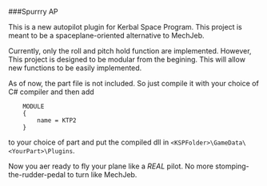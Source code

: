 ###Spurrry AP

This is a new autopilot plugin for Kerbal Space Program. This project is meant to be a spaceplane-oriented alternative to MechJeb. 

Currently, only the roll and pitch hold function are implemented. However, This project is designed to be modular from the begining. This will allow new functions to be easily implemented.

As of now, the part file is not included. So just compile it with your choice of C# compiler and then add
```
    MODULE
    {
        name = KTP2
    }
```
to your choice of part and put the compiled dll in `<KSPFolder>\GameData\<YourPart>\Plugins`. 

Now you aer ready to fly your plane like a *REAL* pilot. No more stomping-the-rudder-pedal to turn like MechJeb.
